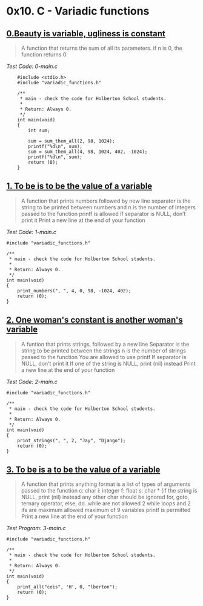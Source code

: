 # 0x10. C - Variadic functions
## [0.Beauty is variable, ugliness is constant](./0-sum_them_all.c)

> A function that returns the
> sum of all its parameters. if n is 0, the function
> returns 0.

*Test Code: 0-main.c*

        #include <stdio.h>
        #include "variadic_functions.h"

        /**
         * main - check the code for Holberton School students.
         *
         * Return: Always 0.
         */
        int main(void)
        {
        	int sum;

        	sum = sum_them_all(2, 98, 1024);
        	printf("%d\n", sum);
        	sum = sum_them_all(4, 98, 1024, 402, -1024);
        	printf("%d\n", sum);
        	return (0);
        }

## [1. To be is to be the value of a variable](./1-print_numbers.c)

> A function that prints numbers followed by new line
> separator is the string to be printed between numbers
> and n is the number of integers passed to the function
> printf is allowed
> If separator is NULL, don’t print it
> Print a new line at the end of your function

*Test Code: 1-main.c*

    #include "variadic_functions.h"

    /**
     * main - check the code for Holberton School students.
     *
     * Return: Always 0.
     */
    int main(void)
    {
        print_numbers(", ", 4, 0, 98, -1024, 402);
        return (0);
    }

## [2. One woman's constant is another woman's variable](./2-print_strings.c)

> A funtion that prints strings, followed by a new line
> Separator is the string to be printed between the strings
> n is the number of strings passed to the function
> You are allowed to use printf
> If separator is NULL, don’t print it
> If one of the string is NULL, print (nil) instead
> Print a new line at the end of your function

*Test Code: 2-main.c*

    #include "variadic_functions.h"

    /**
     * main - check the code for Holberton School students.
     *
     * Return: Always 0.
     */
    int main(void)
    {
        print_strings(", ", 2, "Jay", "Django");
        return (0);
    }

## [ 3. To be is a to be the value of a variable](./3-print_all.c)

> A function that prints anything
> format is a list of types of arguments passed to the function
>     c: char
>     i: integer
>     f: float
>     s: char * (if the string is NULL, print (nil) instead
>     any other char should be ignored
> for, goto, ternary operator, else, do..while are not allowed 
>     2 while loops and 2 ifs are maximum allowed
> maximum of 9 variables
> printf is permitted
> Print a new line at the end of your function

*Test Program: 3-main.c*

    #include "variadic_functions.h"

    /**
     * main - check the code for Holberton School students.
     *
     * Return: Always 0.
     */
    int main(void)
    {
        print_all("ceis", 'H', 0, "lberton");
        return (0);
    }
